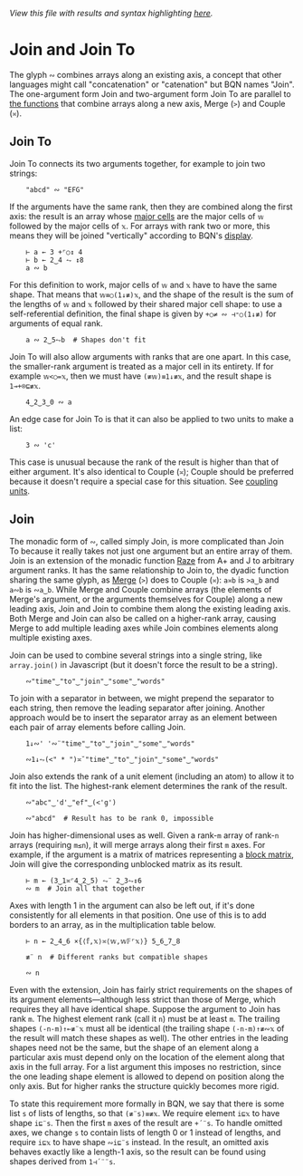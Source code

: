 *View this file with results and syntax highlighting [here](https://mlochbaum.github.io/BQN/doc/join.html).*

# Join and Join To

The glyph `∾` combines arrays along an existing axis, a concept that other languages might call "concatenation" or "catenation" but BQN names "Join". The one-argument form Join and two-argument form Join To are parallel to [the functions](couple.md) that combine arrays along a new axis, Merge (`>`) and Couple (`≍`).

## Join To

Join To connects its two arguments together, for example to join two strings:

        "abcd" ∾ "EFG"

If the arguments have the same rank, then they are combined along the first axis: the result is an array whose [major cells](array.md#cells) are the major cells of `𝕨` followed by the major cells of `𝕩`. For arrays with rank two or more, this means they will be joined "vertically" according to BQN's [display](arrayrepr.md#array-display).

        ⊢ a ← 3 +⌜○↕ 4
        ⊢ b ← 2‿4 ⥊ ↕8
        a ∾ b

For this definition to work, major cells of `𝕨` and `𝕩` have to have the same shape. That means that `𝕨≡○(1↓≢)𝕩`, and the shape of the result is the sum of the lengths of `𝕨` and `𝕩` followed by their shared major cell shape: to use a self-referential definition, the final shape is given by `+○≠ ∾ ⊣⁼○(1↓≢)` for arguments of equal rank.

        a ∾ 2‿5⥊b  # Shapes don't fit

Join To will also allow arguments with ranks that are one apart. In this case, the smaller-rank argument is treated as a major cell in its entirety. If for example `𝕨<○=𝕩`, then we must have `(≢𝕨)≡1↓≢𝕩`, and the result shape is `1⊸+⌾⊑≢𝕩`.

        4‿2‿3‿0 ∾ a

An edge case for Join To is that it can also be applied to two units to make a list:

        3 ∾ 'c'

This case is unusual because the rank of the result is higher than that of either argument. It's also identical to Couple (`≍`); Couple should be preferred because it doesn't require a special case for this situation. See [coupling units](couple.md#coupling-units).

## Join

The monadic form of `∾`, called simply Join, is more complicated than Join To because it really takes not just one argument but an entire array of them. Join is an extension of the monadic function [Raze](https://aplwiki.com/wiki/Raze) from A+ and J to arbitrary argument ranks. It has the same relationship to Join to, the dyadic function sharing the same glyph, as [Merge](couple.md) (`>`) does to Couple (`≍`): `a≍b` is `>a‿b` and `a∾b` is `∾a‿b`. While Merge and Couple combine arrays (the elements of Merge's argument, or the arguments themselves for Couple) along a new leading axis, Join and Join to combine them along the existing leading axis. Both Merge and Join can also be called on a higher-rank array, causing Merge to add multiple leading axes while Join combines elements along multiple existing axes.

Join can be used to combine several strings into a single string, like `array.join()` in Javascript (but it doesn't force the result to be a string).

        ∾"time"‿"to"‿"join"‿"some"‿"words"

To join with a separator in between, we might prepend the separator to each string, then remove the leading separator after joining. Another approach would be to insert the separator array as an element between each pair of array elements before calling Join.

        1↓∾' '∾¨"time"‿"to"‿"join"‿"some"‿"words"

        ∾1↓⥊(<" * ")≍˘"time"‿"to"‿"join"‿"some"‿"words"

Join also extends the rank of a unit element (including an atom) to allow it to fit into the list. The highest-rank element determines the rank of the result.

        ∾"abc"‿'d'‿"ef"‿(<'g')

        ∾"abcd"  # Result has to be rank 0, impossible

Join has higher-dimensional uses as well. Given a rank-`m` array of rank-`n` arrays (requiring `m≤n`), it will merge arrays along their first `m` axes. For example, if the argument is a matrix of matrices representing a [block matrix](https://en.wikipedia.org/wiki/Block_matrix), Join will give the corresponding unblocked matrix as its result.

        ⊢ m ← (3‿1≍⌜4‿2‿5) ⥊¨ 2‿3⥊↕6
        ∾ m  # Join all that together

Axes with length 1 in the argument can also be left out, if it's done consistently for all elements in that position. One use of this is to add borders to an array, as in the multiplication table below.

        ⊢ n ← 2‿4‿6 ×{⟨𝕗,𝕩⟩≍⟨𝕨,𝕨𝔽⌜𝕩⟩} 5‿6‿7‿8

        ≢¨ n  # Different ranks but compatible shapes

        ∾ n

Even with the extension, Join has fairly strict requirements on the shapes of its argument elements—although less strict than those of Merge, which requires they all have identical shape. Suppose the argument to Join has rank `m`. The highest element rank (call it `n`) must be at least `m`. The trailing shapes `(-n-m)↑⟜≢¨𝕩` must all be identical (the trailing shape `(-n-m)↑≢∾𝕩` of the result will match these shapes as well). The other entries in the leading shapes need not be the same, but the shape of an element along a particular axis must depend only on the location of the element along that axis in the full array. For a list argument this imposes no restriction, since the one leading shape element is allowed to depend on position along the only axis. But for higher ranks the structure quickly becomes more rigid.

To state this requirement more formally in BQN, we say that there is some list `s` of lists of lengths, so that `(≢¨s)≡≢𝕩`. We require element `i⊑𝕩` to have shape `i⊑¨s`. Then the first `m` axes of the result are `+´¨s`. To handle omitted axes, we change `s` to contain lists of length 0 or 1 instead of lengths, and require `i⊑𝕩` to have shape `∾i⊑¨s` instead. In the result, an omitted axis behaves exactly like a length-1 axis, so the result can be found using shapes derived from `1⊣´¨¨s`.
